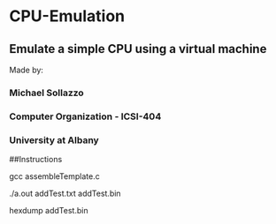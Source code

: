 # CPU-Emulation
Emulate a simple CPU using a virtual machine
--
Made by:
### Michael Sollazzo
### Computer Organization - ICSI-404
### University at Albany

##Instructions

gcc assembleTemplate.c

./a.out addTest.txt addTest.bin

hexdump addTest.bin
